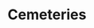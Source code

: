 ---
title: Cemeteries
longTitle: 'Cemeteries'
tags:
- gccommon
relatedTerm:
- "[[War memorials Death Burials]]"
---